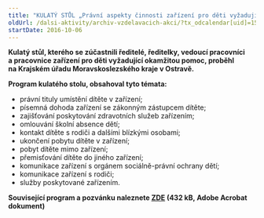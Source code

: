 ```yaml
---
title: "KULATÝ STŮL „Právní aspekty činnosti zařízení pro děti vyžadující okamžitou pomoc“ Ostrava"
oldUrl: /dalsi-aktivity/archiv-vzdelavacich-akci/?tx_odcalendar[uid]=157&cHash=876e86c18caafb3042a579d31b54e2a8
startDate: 2016-10-06
---
```


<p><b>Kulatý stůl, kterého se zúčastnili ředitelé, ředitelky, vedoucí pracovníci a pracovnice zařízení pro děti vyžadující okamžitou pomoc, proběhl na Krajském úřadu Moravskoslezského kraje v Ostravě.</b></p>
<p><b>Program kulatého stolu, obsahoval tyto témata:</b></p>
<p></p><ul><li>právní tituly umístění dítěte v zařízení;</li><li>písemná dohoda zařízení se zákonným zástupcem dítěte;</li><li>zajišťování poskytování zdravotních služeb zařízením;</li><li>omlouvání školní absence dětí;</li><li>kontakt dítěte s rodiči a dalšími blízkými osobami;</li><li>ukončení pobytu dítěte v zařízení;</li><li>pobyt dítěte mimo zařízení;</li><li>přemisťování dítěte do jiného zařízení;</li><li>komunikace zařízení s orgánem sociálně-právní ochrany dětí;</li><li>komunikace zařízení s rodiči;</li><li>služby poskytované zařízením.</li></ul><p><b>Související program a pozvánku naleznete <a href="/uploads-import/projekt_ESF/ARCHIV_2016/KULATE_STOLY_ARCHIV/10_06_Pravni_aspekty_cinnosti_zarizeni_pro_deti_vyzadujici_okamzitou_pomoc_pozvanka.pdf" target="_blank">ZDE</a> (432 kB, Adobe Acrobat dokument)</b></p>
<p></p>
